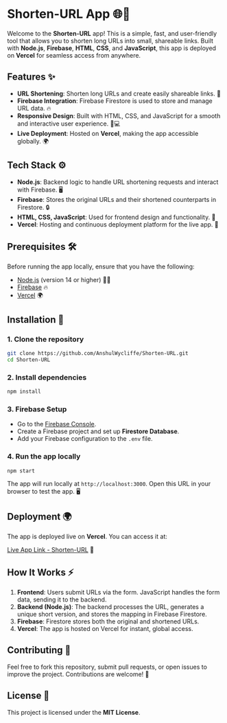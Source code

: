 
# Shorten-URL App 🌐🔗

Welcome to the **Shorten-URL** app! This is a simple, fast, and user-friendly tool that allows you to shorten long URLs into small, shareable links. Built with **Node.js**, **Firebase**, **HTML**, **CSS**, and **JavaScript**, this app is deployed on **Vercel** for seamless access from anywhere.

## Features ✨

- **URL Shortening**: Shorten long URLs and create easily shareable links. 🔗
- **Firebase Integration**: Firebase Firestore is used to store and manage URL data. 🔥
- **Responsive Design**: Built with HTML, CSS, and JavaScript for a smooth and interactive user experience. 📱💻
- **Live Deployment**: Hosted on **Vercel**, making the app accessible globally. 🌍

## Tech Stack ⚙️

- **Node.js**: Backend logic to handle URL shortening requests and interact with Firebase. 🖥️
- **Firebase**: Stores the original URLs and their shortened counterparts in Firestore. 🔒
- **HTML, CSS, JavaScript**: Used for frontend design and functionality. 🎨
- **Vercel**: Hosting and continuous deployment platform for the live app. 🚀

## Prerequisites 🛠️

Before running the app locally, ensure that you have the following:

- [Node.js](https://nodejs.org/en/) (version 14 or higher) 🧑‍💻
- [Firebase](https://firebase.google.com/) 🔥
- [Vercel](https://vercel.com/) 🌍

## Installation 🚧

### 1. Clone the repository

```bash
git clone https://github.com/AnshulWycliffe/Shorten-URL.git
cd Shorten-URL
```

### 2. Install dependencies

```bash
npm install
```

### 3. Firebase Setup

- Go to the [Firebase Console](https://console.firebase.google.com/).
- Create a Firebase project and set up **Firestore Database**.
- Add your Firebase configuration to the `.env` file.

### 4. Run the app locally

```bash
npm start
```

The app will run locally at `http://localhost:3000`. Open this URL in your browser to test the app. 🖥️

## Deployment 🌍

The app is deployed live on **Vercel**. You can access it at:

[Live App Link - Shorten-URL](https://shorten-url-iota.vercel.app) 🚀

## How It Works ⚡

1. **Frontend**: Users submit URLs via the form. JavaScript handles the form data, sending it to the backend.
2. **Backend (Node.js)**: The backend processes the URL, generates a unique short version, and stores the mapping in Firebase Firestore.
3. **Firebase**: Firestore stores both the original and shortened URLs.
4. **Vercel**: The app is hosted on Vercel for instant, global access.

## Contributing 🤝

Feel free to fork this repository, submit pull requests, or open issues to improve the project. Contributions are welcome! 🙌

## License 📜

This project is licensed under the **MIT License**.
